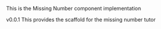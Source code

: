 This is the Missing Number component implementation 
 
v0.0.1 
This provides the scaffold for the missing number tutor